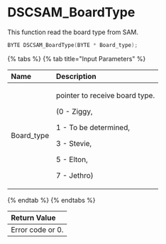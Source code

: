 # DSCSAM\_BoardType

This function read the board type from SAM.

```c
BYTE DSCSAM_BoardType(BYTE * Board_type);
```

{% tabs %}
{% tab title="Input Parameters" %}
<table>
  <thead>
    <tr>
      <th style="text-align:left"><b>Name</b>
      </th>
      <th style="text-align:left">Description</th>
    </tr>
  </thead>
  <tbody>
    <tr>
      <td style="text-align:left">Board_type</td>
      <td style="text-align:left">
        <p>pointer to receive board type.</p>
        <p>(0 - Ziggy,</p>
        <p>1 - To be determined,</p>
        <p>3 - Stevie,</p>
        <p>5 - Elton,</p>
        <p>7 - Jethro)</p>
      </td>
    </tr>
  </tbody>
</table>
{% endtab %}
{% endtabs %}

| Return Value |
| :--- |
| Error code or 0. |

